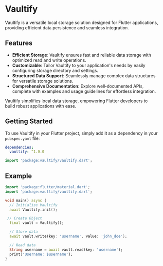 # Vaultify

Vaultify is a versatile local storage solution designed for Flutter applications, providing efficient data persistence and seamless integration.

## Features

- **Efficient Storage**: Vaultify ensures fast and reliable data storage with optimized read and write operations.
- **Customizable**: Tailor Vaultify to your application's needs by easily configuring storage directory and settings.
- **Structured Data Support**: Seamlessly manage complex data structures for versatile storage solutions.
- **Comprehensive Documentation**: Explore well-documented APIs, complete with examples and usage guidelines for effortless integration.

Vaultify simplifies local data storage, empowering Flutter developers to build robust applications with ease.

## Getting Started

To use Vaultify in your Flutter project, simply add it as a dependency in your `pubspec.yaml` file:

```yaml
dependencies:
  vaultify: ^1.0.0
```

```dart
import 'package:vaultify/vaultify.dart';
```

## Example

```dart
import 'package:flutter/material.dart';
import 'package:vaultify/vaultify.dart';

void main() async {
  // Initialize Vaultify
  await Vaultify.init();

 // Create Object
  final vault = Vaultify();

  // Store data
  await vault.write(key: 'username', value: 'john_doe');

  // Read data
  String username = await vault.read(key: 'username');
  print('Username: $username');
}
```
